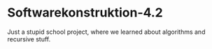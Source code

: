 # Softwarekonstruktion-4.2


Just a stupid school project, where we learned about algorithms and recursive stuff.

